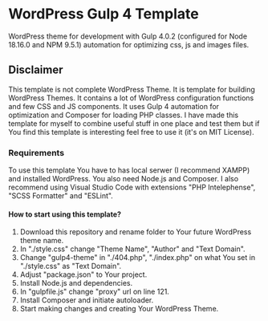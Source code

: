 <h1>WordPress Gulp 4 Template</h1>

WordPress theme for development with Gulp 4.0.2 (configured for Node 18.16.0 and NPM 9.5.1) automation for optimizing css, js and images files.

<h2>Disclaimer</h2>

This template is not complete WordPress Theme. It is template for building WordPress Themes. It contains a lot of WordPress configuration functions and few CSS and JS components. It uses Gulp 4 automation for optimization and Composer for loading PHP classes. I have made this template for myself to combine useful stuff in one place and test them but if You find this template is interesting feel free to use it (it's on MIT License).

<h3>Requirements</h3>

To use this template You have to has local serwer (I recommend XAMPP) and installed WordPress. You also need Node.js and Composer. I also recommend using Visual Studio Code with extensions "PHP Intelephense", "SCSS Formatter" and "ESLint".

<h4>How to start using this template?</h4>

1. Download this repository and rename folder to Your future WordPress theme name.
2. In "./style.css" change "Theme Name", "Author" and "Text Domain".
3. Change "gulp4-theme" in "./404.php", "./index.php" on what You set in "./style.css" as "Text Domain".
4. Adjust "package.json" to Your project.
5. Install Node.js and dependencies.
6. In "gulpfile.js" change "proxy" url on line 121.
7. Install Composer and initiate autoloader.
8. Start making changes and creating Your WordPress Theme.